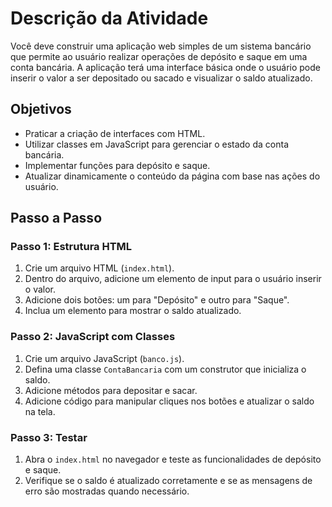 # Descrição da Atividade

Você deve construir uma aplicação web simples de um sistema bancário que permite ao usuário realizar operações de depósito e saque em uma conta bancária. A aplicação terá uma interface básica onde o usuário pode inserir o valor a ser depositado ou sacado e visualizar o saldo atualizado.

## Objetivos

- Praticar a criação de interfaces com HTML.
- Utilizar classes em JavaScript para gerenciar o estado da conta bancária.
- Implementar funções para depósito e saque.
- Atualizar dinamicamente o conteúdo da página com base nas ações do usuário.

## Passo a Passo

### Passo 1: Estrutura HTML

1. Crie um arquivo HTML (`index.html`).
2. Dentro do arquivo, adicione um elemento de input para o usuário inserir o valor.
3. Adicione dois botões: um para "Depósito" e outro para "Saque".
4. Inclua um elemento para mostrar o saldo atualizado.

### Passo 2: JavaScript com Classes

1. Crie um arquivo JavaScript (`banco.js`).
2. Defina uma classe `ContaBancaria` com um construtor que inicializa o saldo.
3. Adicione métodos para depositar e sacar.
4. Adicione código para manipular cliques nos botões e atualizar o saldo na tela.

### Passo 3: Testar

1. Abra o `index.html` no navegador e teste as funcionalidades de depósito e saque.
2. Verifique se o saldo é atualizado corretamente e se as mensagens de erro são mostradas quando necessário.